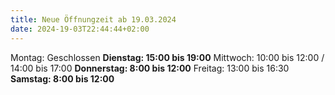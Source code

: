 ```yaml
---
title: Neue Öffnungzeit ab 19.03.2024
date: 2024-19-03T22:44:44+02:00
---
```

Montag: Geschlossen
**Dienstag: 15:00 bis 19:00**
Mittwoch: 10:00 bis 12:00 / 14:00 bis 17:00
**Donnerstag: 8:00 bis 12:00**
Freitag: 13:00 bis 16:30
**Samstag: 8:00 bis 12:00**

